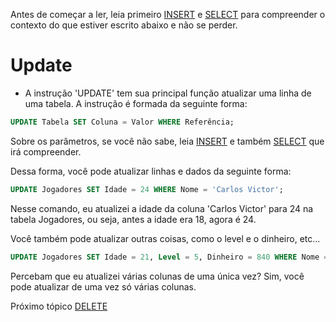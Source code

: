 Antes de começar a ler, leia primeiro [INSERT](../Extra/insert.md) e [SELECT](../Extra/select.md) para compreender o contexto do que estiver escrito abaixo e não se perder.

# Update
- A instrução 'UPDATE' tem sua principal função atualizar uma linha de uma tabela. A instrução é formada da seguinte forma:
```sql
UPDATE Tabela SET Coluna = Valor WHERE Referência;
```
Sobre os parâmetros, se você não sabe, leia [INSERT](../Extra/insert.md) e também [SELECT](../Extra/select.md) que irá compreender.

Dessa forma, você pode atualizar linhas e dados da seguinte forma:
```sql
UPDATE Jogadores SET Idade = 24 WHERE Nome = 'Carlos Victor';
```
Nesse comando, eu atualizei a idade da coluna 'Carlos Victor' para 24 na tabela Jogadores, ou seja, antes a idade era 18, agora é 24.

Você também pode atualizar outras coisas, como o level e o dinheiro, etc...
```sql
UPDATE Jogadores SET Idade = 21, Level = 5, Dinheiro = 840 WHERE Nome = 'Carlos Victor';
```
Percebam que eu atualizei várias colunas de uma única vez? Sim, você pode atualizar de uma vez só várias colunas.

Próximo tópico [DELETE](../Extra/delete.md)